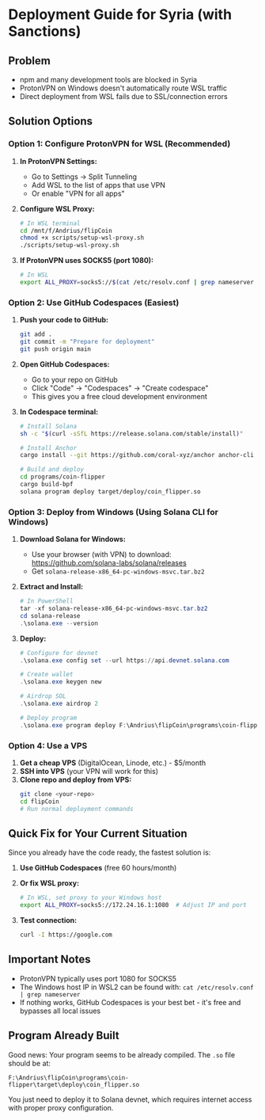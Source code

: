 # Deployment Guide for Syria (with Sanctions)

## Problem
- npm and many development tools are blocked in Syria
- ProtonVPN on Windows doesn't automatically route WSL traffic
- Direct deployment from WSL fails due to SSL/connection errors

## Solution Options

### Option 1: Configure ProtonVPN for WSL (Recommended)

1. **In ProtonVPN Settings:**
   - Go to Settings → Split Tunneling
   - Add WSL to the list of apps that use VPN
   - Or enable "VPN for all apps"

2. **Configure WSL Proxy:**
   ```bash
   # In WSL terminal
   cd /mnt/f/Andrius/flipCoin
   chmod +x scripts/setup-wsl-proxy.sh
   ./scripts/setup-wsl-proxy.sh
   ```

3. **If ProtonVPN uses SOCKS5 (port 1080):**
   ```bash
   # In WSL
   export ALL_PROXY=socks5://$(cat /etc/resolv.conf | grep nameserver | awk '{print $2}'):1080
   ```

### Option 2: Use GitHub Codespaces (Easiest)

1. **Push your code to GitHub:**
   ```bash
   git add .
   git commit -m "Prepare for deployment"
   git push origin main
   ```

2. **Open GitHub Codespaces:**
   - Go to your repo on GitHub
   - Click "Code" → "Codespaces" → "Create codespace"
   - This gives you a free cloud development environment

3. **In Codespace terminal:**
   ```bash
   # Install Solana
   sh -c "$(curl -sSfL https://release.solana.com/stable/install)"
   
   # Install Anchor
   cargo install --git https://github.com/coral-xyz/anchor anchor-cli --tag v0.29.0
   
   # Build and deploy
   cd programs/coin-flipper
   cargo build-bpf
   solana program deploy target/deploy/coin_flipper.so
   ```

### Option 3: Deploy from Windows (Using Solana CLI for Windows)

1. **Download Solana for Windows:**
   - Use your browser (with VPN) to download: https://github.com/solana-labs/solana/releases
   - Get `solana-release-x86_64-pc-windows-msvc.tar.bz2`

2. **Extract and Install:**
   ```powershell
   # In PowerShell
   tar -xf solana-release-x86_64-pc-windows-msvc.tar.bz2
   cd solana-release
   .\solana.exe --version
   ```

3. **Deploy:**
   ```powershell
   # Configure for devnet
   .\solana.exe config set --url https://api.devnet.solana.com
   
   # Create wallet
   .\solana.exe keygen new
   
   # Airdrop SOL
   .\solana.exe airdrop 2
   
   # Deploy program
   .\solana.exe program deploy F:\Andrius\flipCoin\programs\coin-flipper\target\deploy\coin_flipper.so
   ```

### Option 4: Use a VPS

1. **Get a cheap VPS** (DigitalOcean, Linode, etc.) - $5/month
2. **SSH into VPS** (your VPN will work for this)
3. **Clone repo and deploy from VPS:**
   ```bash
   git clone <your-repo>
   cd flipCoin
   # Run normal deployment commands
   ```

## Quick Fix for Your Current Situation

Since you already have the code ready, the fastest solution is:

1. **Use GitHub Codespaces** (free 60 hours/month)
2. **Or fix WSL proxy:**
   ```bash
   # In WSL, set proxy to your Windows host
   export ALL_PROXY=socks5://172.24.16.1:1080  # Adjust IP and port
   ```

3. **Test connection:**
   ```bash
   curl -I https://google.com
   ```

## Important Notes

- ProtonVPN typically uses port 1080 for SOCKS5
- The Windows host IP in WSL2 can be found with: `cat /etc/resolv.conf | grep nameserver`
- If nothing works, GitHub Codespaces is your best bet - it's free and bypasses all local issues

## Program Already Built

Good news: Your program seems to be already compiled. The `.so` file should be at:
```
F:\Andrius\flipCoin\programs\coin-flipper\target\deploy\coin_flipper.so
```

You just need to deploy it to Solana devnet, which requires internet access with proper proxy configuration.